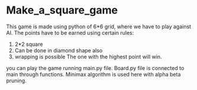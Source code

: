 # Make_a_square_game

This game is made using python of 6*6 grid, where we have to play against AI. The points have to be earned using certain rules:
1. 2*2 square
2. Can be done in diamond shape also
3. wrapping is possible
The one with the highest point will win.

you can play the game running main.py file. Board.py file is connected to main through functions. Minimax algorithm is used here with alpha beta pruning.
